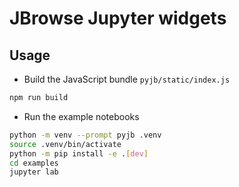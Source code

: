 # JBrowse Jupyter widgets

## Usage

- Build the JavaScript bundle `pyjb/static/index.js`

```bash
npm run build
```

- Run the example notebooks
```bash
python -m venv --prompt pyjb .venv
source .venv/bin/activate
python -m pip install -e .[dev]
cd examples
jupyter lab
```

